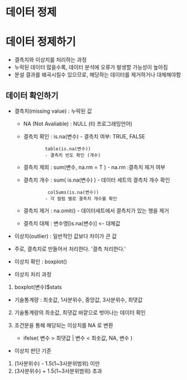# 데이터 정제

# 데이터 정제하기
* 결측치와 이상치를 처리하는 과정
* 누락된 데이터 많을수록, 데이터 분석에 오류가 발생할 가능성이 높아짐
* 분설 결과를 왜곡시킬수 있으므로, 해당하는 데이터를 제거하거나 대체해야함


## 데이터 확인하기
- 결측치(missing value)
: 누락된 값
  * NA (Not Avaliable)  : NULL (타 프로그래밍언어)
  * 결측치 확인 : is.na(변수)
                - 결측치 여부: TRUE, FALSE

                table(is.na(변수))
                - 결측치 빈도 확인 (개수)

  * 결측치 제외 : sum(변수, na.rm = T )
                - na.rm :결측치 제거 여부 

  * 결측치 개수 : sum( is.na(변수) )
                - 데이터 세트의 결측치 개수 확인

                 colSums(is.na(변수))
                - 각 컬럼 별로 결측치 개수를 확인

  * 결측치 제거 : na.omit() 
                - 데이터세트에서 결측치가 있는 행을 제거

  * 결측치 대체 : 변수명[is.na(변수)] <- 대체값


- 이상치(outlier)
: 일반적인 값보다 차이가 큰 값
 * 주로, 결측치로 만들어서 처리한다. '결측 처리한다.'

 * 이상치 확인 : boxplot()

 * 이상치 처리 과정
 1. boxplot(변수)$stats
   - 기술통계량 : 최솟값, 1사분위수, 중앙값, 3사분위수, 최댓값

 2. 기술통계량의 최솟값, 최댓값 바깥으로 벗어나는 데이터 확인

 3. 조건문을 통해 해당되는 이상치를 NA 로 변환
    - ifelse( 변수 > 최댓값 | 변수 < 최솟값, NA, 변수 )


 * 이상치 판단 기준
  1. (1사분위수) - 1.5(1~3사분위범위) 미만   
  2. (3사분위수) + 1.5(1~3사분위범위) 초과   

